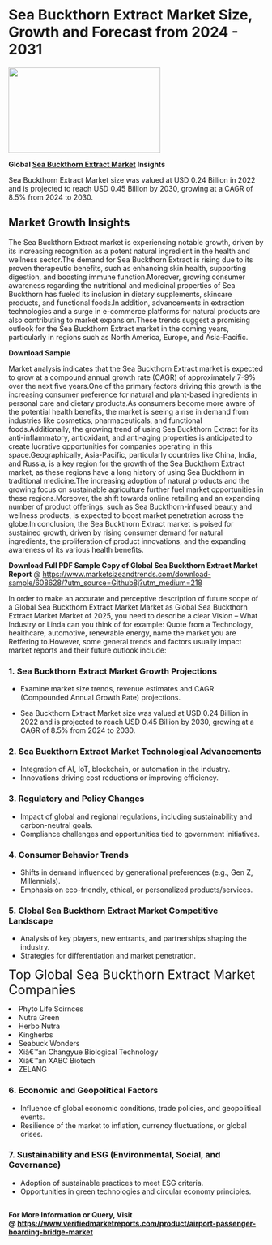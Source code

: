 <H1>Sea Buckthorn Extract Market Size, Growth and Forecast from 2024 - 2031</H1><img class="aligncenter size-medium wp-image-584254" src="https://thirdeyenews.in/wp-content/uploads/2024/09/Global-Market-Research-300x168.jpeg" alt="" width="300" height="168" /><p><strong>Global&nbsp;<a href="https://www.marketsizeandtrends.com/download-sample/608628/?utm_source=Github8j?utm_medium=218">Sea Buckthorn Extract Market</a> Insights</strong></p><p>Sea Buckthorn Extract Market size was valued at USD 0.24 Billion in 2022 and is projected to reach USD 0.45 Billion by 2030, growing at a CAGR of 8.5% from 2024 to 2030.</p><p><h2>Market Growth Insights</h2> <p>The Sea Buckthorn Extract market is experiencing notable growth, driven by its increasing recognition as a potent natural ingredient in the health and wellness sector.The demand for Sea Buckthorn Extract is rising due to its proven therapeutic benefits, such as enhancing skin health, supporting digestion, and boosting immune function.Moreover, growing consumer awareness regarding the nutritional and medicinal properties of Sea Buckthorn has fueled its inclusion in dietary supplements, skincare products, and functional foods.In addition, advancements in extraction technologies and a surge in e-commerce platforms for natural products are also contributing to market expansion.These trends suggest a promising outlook for the Sea Buckthorn Extract market in the coming years, particularly in regions such as North America, Europe, and Asia-Pacific.</p> <p><strong>Download Sample</strong></p> <p>Market analysis indicates that the Sea Buckthorn Extract market is expected to grow at a compound annual growth rate (CAGR) of approximately 7-9% over the next five years.One of the primary factors driving this growth is the increasing consumer preference for natural and plant-based ingredients in personal care and dietary products.As consumers become more aware of the potential health benefits, the market is seeing a rise in demand from industries like cosmetics, pharmaceuticals, and functional foods.Additionally, the growing trend of using Sea Buckthorn Extract for its anti-inflammatory, antioxidant, and anti-aging properties is anticipated to create lucrative opportunities for companies operating in this space.Geographically, Asia-Pacific, particularly countries like China, India, and Russia, is a key region for the growth of the Sea Buckthorn Extract market, as these regions have a long history of using Sea Buckthorn in traditional medicine.The increasing adoption of natural products and the growing focus on sustainable agriculture further fuel market opportunities in these regions.Moreover, the shift towards online retailing and an expanding number of product offerings, such as Sea Buckthorn-infused beauty and wellness products, is expected to boost market penetration across the globe.In conclusion, the Sea Buckthorn Extract market is poised for sustained growth, driven by rising consumer demand for natural ingredients, the proliferation of product innovations, and the expanding awareness of its various health benefits.</p> <p><span class=""><strong>Download Full PDF Sample Copy of Global Sea Buckthorn Extract Market Report</strong> @ <a href="https://www.marketsizeandtrends.com/download-sample/608628/?utm_source=Github8j?utm_medium=218" target="_blank">https://www.marketsizeandtrends.com/download-sample/608628/?utm_source=Github8j?utm_medium=218</a></span></p><p>In order to make an accurate and perceptive description of future scope of a Global&nbsp;Sea Buckthorn Extract Market Market as Global&nbsp;Sea Buckthorn Extract Market Market of 2025, you need to describe a clear Vision &ndash; What Industry or Linda can you think of for example: Quote from a Technology, healthcare, automotive, renewable energy, name the market you are Reffering to.However, some general trends and factors usually impact market reports and their future outlook include:</p><h3>1.&nbsp;<strong>Sea Buckthorn Extract Market Growth Projections</strong></h3><ul><li>Examine market size trends, revenue estimates and CAGR (Compounded Annual Growth Rate) projections.</li><li><p>Sea Buckthorn Extract Market size was valued at USD 0.24 Billion in 2022 and is projected to reach USD 0.45 Billion by 2030, growing at a CAGR of 8.5% from 2024 to 2030.</p></li></ul><h3>2.&nbsp;<strong>Sea Buckthorn Extract Market Technological Advancements</strong></h3><ul><li>Integration of AI, IoT, blockchain, or automation in the industry.</li><li>Innovations driving cost reductions or improving efficiency.</li></ul><h3>3.&nbsp;<strong>Regulatory and Policy Changes</strong></h3><ul><li>Impact of global and regional regulations, including sustainability and carbon-neutral goals.</li><li>Compliance challenges and opportunities tied to government initiatives.</li></ul><h3>4.&nbsp;<strong>Consumer Behavior Trends</strong></h3><ul><li>Shifts in demand influenced by generational preferences (e.g., Gen Z, Millennials).</li><li>Emphasis on eco-friendly, ethical, or personalized products/services.</li></ul><h3>5.&nbsp;<strong>Global Sea Buckthorn Extract Market Competitive Landscape</strong></h3><ul><li>Analysis of key players, new entrants, and partnerships shaping the industry.</li><li>Strategies for differentiation and market penetration.</li></ul><p data-pm-slice="1 1 []"><span style="color: inherit; font-family: inherit; font-size: 25px;">Top Global Sea Buckthorn Extract Market Companies</span></p><div class="" data-test-id=""><p><li>Phyto Life Scirnces</li><li> Nutra Green</li><li> Herbo Nutra</li><li> Kingherbs</li><li> Seabuck Wonders</li><li> Xiâ€™an Changyue Biological Technology</li><li> Xiâ€™an XABC Biotech</li><li> ZELANG</li></p></div><h3>6.&nbsp;<strong>Economic and Geopolitical Factors</strong></h3><ul><li>Influence of global economic conditions, trade policies, and geopolitical events.</li><li>Resilience of the market to inflation, currency fluctuations, or global crises.</li></ul><h3>7.&nbsp;<strong>Sustainability and ESG (Environmental, Social, and Governance)</strong></h3><ul><li>Adoption of sustainable practices to meet ESG criteria.</li><li>Opportunities in green technologies and circular economy principles.</li></ul><h2><strong style="font-size: 14px;">For More Information or Query, Visit @&nbsp;</strong><a style="background-color: #ffffff; font-size: 14px;" href="https://www.marketsizeandtrends.com/report/sea-buckthorn-extract-market/" target="_blank">https://www.verifiedmarketreports.com/product/airport-passenger-boarding-bridge-market</a></h2>
